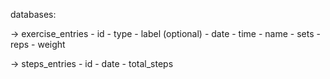 databases:

-> exercise_entries
	- id 
	- type
	- label (optional)
	- date
	- time
	- name
	- sets
	- reps
	- weight

-> steps_entries
	- id
	- date
	- total_steps
